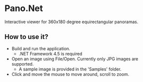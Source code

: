 Pano.Net
========

Interactive viewer for 360x180 degree equirectangular panoramas.

How to use it?
--------------
* Build and run the application.
  * .NET Framework 4.5 is required 
* Open an image using File/Open. Currently only JPG images are supported.
  * A sample image is provided in the 'Samples' folder. 
* Click and move the mouse to move around, scroll to zoom.

